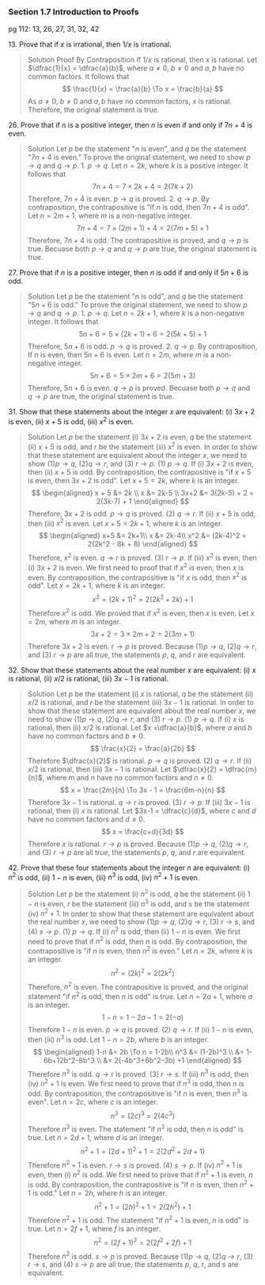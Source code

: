 ### Section 1.7 Introduction to Proofs
pg 112: 13, 26, 27, 31, 32, 42

13\. Prove that if $x$ is irrational, then $1/x$ is irrational.
>Solution
Proof By Contraposition
If $1/x$ is rational, then $x$ is rational.
Let $\dfrac{1}{x} = \dfrac{a}{b}$, where $a \ne 0$, $b \ne 0$ and $a,b$ have no common factors. It follows that
$$
\frac{1}{x} = \frac{a}{b} \To x = \frac{b}{a}
$$
As $a \ne 0$, $b \ne 0$ and $a,b$ have no common factors, $x$ is rational.
Therefore, the original statement is true.

26\. Prove that if $n$ is a positive integer, then $n$ is even if and only if $7n + 4$ is even.
>Solution
Let $p$ be the statement "$n$ is even", and $q$ be the statement "$7n + 4$ is even." To prove the original statement, we need to show $p \to q$ and $q \to p$.
1\. $p \to q$. Let $n=2k$, where $k$ is a positive integer. It follows that
$$
7n + 4 = 7 \times 2k + 4 = 2(7k+2)
$$
Therefore, $7n+4$ is even. $p \to q$ is proved.
2\. $q \to p$. By contraposition, the contrapositive is "If $n$ is odd, then $7n + 4$ is odd". Let $n=2m+1$, where $m$ is a non-negative integer.
$$
7n + 4 = 7 \times (2m+1) + 4 = 2(7m+5) + 1
$$
Therefore, $7n+4$ is odd. The contrapositive is proved, and $q \to p$ is true.
Becuase both $p \to q$ and $q \to p$ are true, the original statement is true.

27\. Prove that if $n$ is a positive integer, then $n$ is odd if and only if $5n + 6$ is odd.
>Solution
Let $p$ be the statement "$n$ is odd", and $q$ be the statement "$5n + 6$ is odd." To prove the original statement, we need to show $p \to q$ and $q \to p$.
1\. $p \to q$. Let $n=2k+1$, where $k$ is a non-negative integer. It follows that
$$
5n + 6 = 5 \times (2k+1) + 6 = 2(5k+5) + 1
$$
Therefore, $5n+6$ is odd. $p \to q$ is proved.
2\. $q \to p$. By contraposition, If $n$ is even, then $5n + 6$ is even. Let $n=2m$, where $m$ is a non-negative integer.
$$
5n + 6 = 5 \times 2m + 6 = 2(5m+3)
$$
Therefore, $5n+6$ is even. $q \to p$ is proved.
Becuase both $p \to q$ and $q \to p$ are true, the original statement is true.

31\. Show that these statements about the integer $x$ are equivalent: (i) $3x + 2$ is even, (ii) $x + 5$ is odd, (iii) $x^2$ is even.
>Solution
Let $p$ be the statement (i) $3x + 2$ is even, $q$ be the statement (ii) $x + 5$ is odd, and $r$ be the statement (iii) $x^2$ is even. In order to show that these statement are equivalent about the integer $x$, we need to show  (1)$p \to q$, (2)$q \to r$, and (3) $r \to p$.
(1) $p \to q$. If (i) $3x + 2$ is even, then (ii) $x + 5$ is odd.
By contraposition, the contrapositive is "if $x + 5$ is even, then $3x + 2$ is odd". Let $x + 5 = 2k$, where $k$ is an integer.
$$
\begin{aligned}
x + 5 &= 2k  \\
x &= 2k-5 \\
3x+2 &= 3(2k-5) + 2 = 2(3k-7) + 1
\end{aligned}
$$
Therefore, $3x+2$ is odd. $p \to q$ is proved.
(2) $q \to r$. If (ii) $x + 5$ is odd, then (iii) $x^2$ is even.
Let $x + 5 = 2k + 1$, where $k$ is an integer.
$$
\begin{aligned}
x+5 &= 2k+1\\
x &= 2k-4\\
x^2 &= (2k-4)^2 = 2(2k^2 - 8k + 8)
\end{aligned}
$$
Therefore, $x^2$ is even. $q \to r$ is proved.
(3) $r \to p$.  If (iii) $x^2$ is even, then (i) $3x + 2$ is even.
We first need to proof that if $x^2$ is even, then $x$ is even. By contraposition, the contrapositive is "if $x$ is odd, then $x^2$ is odd". Let $x = 2k + 1$, where $k$ is an integer.
$$
x^2 = (2k+1)^2 = 2(2k^2 + 2k) + 1
$$
Therefore $x^2$ is odd. We proved that if $x^2$ is even, then $x$ is even.
Let $x = 2m$, where $m$ is an integer.
$$
3x + 2 = 3 \times 2m + 2 = 2(3m+1)
$$
Therefore $3x + 2$ is even. $r \to p$ is proved.
Because (1)$p \to q$, (2)$q \to r$, and (3) $r \to p$ are all true, the statements $p$, $q$, and $r$ are equivalent.

32\. Show that these statements about the real number $x$ are equivalent: (i) $x$ is rational, (ii) $x/2$ is rational, (iii) $3x - 1$ is rational.
>Solution
Let $p$ be the statement (i) $x$ is rational, $q$ be the statement (ii) $x/2$ is rational, and $r$ be the statement (iii) $3x - 1$ is rational. In order to show that these statement are equivalent about the real number $x$, we need to show  (1)$p \to q$, (2)$q \to r$, and (3) $r \to p$.
(1) $p \to q$. If (i) $x$ is rational, then (ii) $x/2$ is rational.
Let $x =\dfrac{a}{b}$, where $a$ and $b$ have no common factors and $b \ne 0$.
$$
\frac{x}{2} = \frac{a}{2b}
$$
Therefore $\dfrac{x}{2}$ is rational. $p \to q$ is proved.
(2) $q \to r$.  If (ii) $x/2$ is rational, then (iii) $3x - 1$ is rational.
Let $\dfrac{x}{2} = \dfrac{m}{n}$, where $m$ and $n$ have no common factors and $n \ne 0$.
$$
x = \frac{2m}{n} \To 3x - 1 = \frac{6m-n}{n}
$$
Therefore $3x-1$ is rational. $q \to r$ is proved.
(3) $r \to p$. If (iii) $3x - 1$ is rational, then (i) $x$ is rational.
Let $3x-1 = \dfrac{c}{d}$, where $c$ and $d$ have no common factors and $d \ne 0$.
$$
x = \frac{c+d}{3d}
$$
Therefore $x$ is rational. $r \to p$ is proved.
Because (1)$p \to q$, (2)$q \to r$, and (3) $r \to p$ are all true, the statements $p$, $q$, and $r$ are equivalent.

42\. Prove that these four statements about the integer $n$ are equivalent: (i) $n^2$ is odd, (ii) $1 - n$ is even, (iii) $n^3$ is odd, (iv) $n^2 + 1$ is even.
>Solution
Let $p$ be the statement (i) $n^2$ is odd, $q$ be the statement (ii) $1 - n$ is even, $r$ be the statement (iii) $n^3$ is odd, and $s$ be the statement (iv) $n^2 + 1$. In order to show that these statement are equivalent about the real number $x$, we need to show  (1)$p \to q$, (2)$q \to r$, (3) $r \to s$, and (4) $s \to p$.
(1) $p \to q$. If (i) $n^2$ is odd, then (ii) $1 - n$ is even.
We first need to prove that if $n^2$ is odd, then $n$ is odd. By contraposition, the contrapositive is "if $n$ is even, then $n^2$ is even." Let $n = 2k$, where $k$ is an integer.
$$
n^2 = (2k)^2 = 2(2k^2)
$$
Therefore, $n^2$ is even. The contrapositive is proved, and the original statement "if $n^2$ is odd, then $n$ is odd" is true. Let $n = 2a + 1$, where $a$ is an integer.
$$
1-n = 1-2a-1 = 2(-a)
$$
Therefore $1-n$ is even. $p \to q$ is proved.
(2) $q \to r$.  If (ii) $1 - n$ is even, then (iii) $n^3$ is odd.
Let $1-n = 2b$, where $b$ is an integer.
$$
\begin{aligned}
1-n &= 2b \To n = 1-2b\\
n^3 &= (1-2b)^3 \\
&= 1-6b+12b^2-8b^3 \\
&= 2(-4b^3+6b^2-3b) +1
\end{aligned}
$$
Therefore $n^3$ is odd. $q \to r$ is proved.
(3) $r \to s$.  If (iii) $n^3$ is odd, then (iv) $n^2 + 1$ is even.
We first need to prove that if $n^3$ is odd, then $n$ is odd.
By contraposition, the contrapositive is "if $n$ is even, then $n^3$ is even". Let $n = 2c$, where $c$ is an integer.
$$
n^3 = (2c)^3 = 2(4c^3)
$$
Therefore $n^3$ is even. The statement "if $n^3$ is odd, then $n$ is odd" is true.
Let $n = 2d+1$, where $d$ is an integer.
$$
n^2 + 1 = (2d+1)^2 +1 = 2(2d^2+2d+1)
$$
Therefore $n^2 + 1$ is even. $r \to s$ is proved.
(4) $s \to p$. If (iv) $n^2 + 1$ is even, then (i) $n^2$ is odd.
We first need to prove that if $n^2 + 1$ is even, $n$ is odd. By contraposition, the contrapositive is "if $n$ is even, then $n^2 + 1$ is odd." Let $n = 2h$, where $h$ is an integer.
$$
n^2 + 1 = (2h)^2 + 1 = 2(2h^2) + 1
$$
Therefore $n^2 + 1$ is odd. The statement "if $n^2 + 1$ is even, $n$ is odd" is true.
Let $n = 2f+1$, where $f$ is an integer.
$$
n^2 = (2f+1)^2 = 2(2f^2+2f) + 1
$$
Therefore $n^2$ is odd. $s \to p$ is proved.
Because (1)$p \to q$, (2)$q \to r$, (3) $r \to s$, and (4) $s \to p$ are all true, the statements $p$, $q$, $r$, and $s$ are equivalent.
